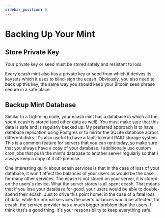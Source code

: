 ```yaml
---
sidebar_position: 5
---
```


# Backing Up Your Mint

## Store Private Key
Your private key or seed must be stored safely and resistant to loss.

Every ecash mint also has a private key or seed from which it derives its keysets which it uses to blind-sign the ecash. Obviously, you also need to back up this key, the same way you should keep your Bitcoin seed phrase secure in a safe place.

## Backup Mint Database

Similar to a Lightning node, your ecash mint has a database in which all the spent ecash is stored (and other data as well). You must make sure that this data is safe and is regularly backed up. My preferred approach is to have database replication using Postgres or to mirror the SQLite database across different disks. It's also useful to have a fault-tolerant RAID storage system. This is a common feature for servers that you can rent today, so make sure that you always have a copy of your database. I additionally use custom cron jobs that push the mint's database to another server regularly so that I always keep a copy of it off-premise.

One interesting quirk about ecash services is that in the case of loss of your database, it won't affect the balances of your users as would be the case for many other services. The ecash is not stored on your server, it is stored on the users's device. What the server stores is all spent ecash. That means that if you lose your database for good, your users would be able to double-spend their ecash. Just to drive this point home: in the case of a fatal loss of data, while for normal services the user's balances would be affected, for ecash, the service provider has a much bigger problem than the users. I think that's a good thing. It's your responsibility to keep everything safe.



